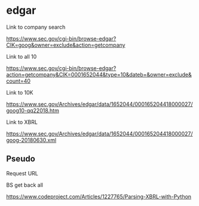 # edgar

Link to company search

https://www.sec.gov/cgi-bin/browse-edgar?CIK=goog&owner=exclude&action=getcompany

Link to all 10

https://www.sec.gov/cgi-bin/browse-edgar?action=getcompany&CIK=0001652044&type=10&dateb=&owner=exclude&count=40

Link to 10K

https://www.sec.gov/Archives/edgar/data/1652044/000165204418000027/goog10-qq22018.htm

Link to XBRL

https://www.sec.gov/Archives/edgar/data/1652044/000165204418000027/goog-20180630.xml

## Pseudo

Request URL

BS get back all <table>

https://www.codeproject.com/Articles/1227765/Parsing-XBRL-with-Python
